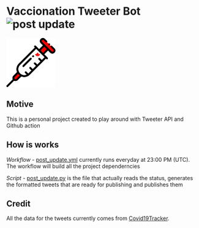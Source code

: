 # Vaccionation Tweeter Bot ![post update](https://github.com/PedroRestrepo/VacTracking/actions/workflows/post_update.yml/badge.svg)
![Logo](static/logo_128x128.png)

## Motive
This is a personal project created to play around with Tweeter API and Github action

## How is works
*Workflow* - [post_update.yml](.github/workflows/post_update.yml) currently runs everyday at 23:00 PM (UTC). The workflow will build all the project dependerncies 

*Script* - [post_update.py](post_update.py) is the file that actually reads the status, generates the formatted tweets that are ready for publishing and publishes them

## Credit
All the data for the tweets currently comes from [Covid19Tracker](https://covid19tracker.ca/).

